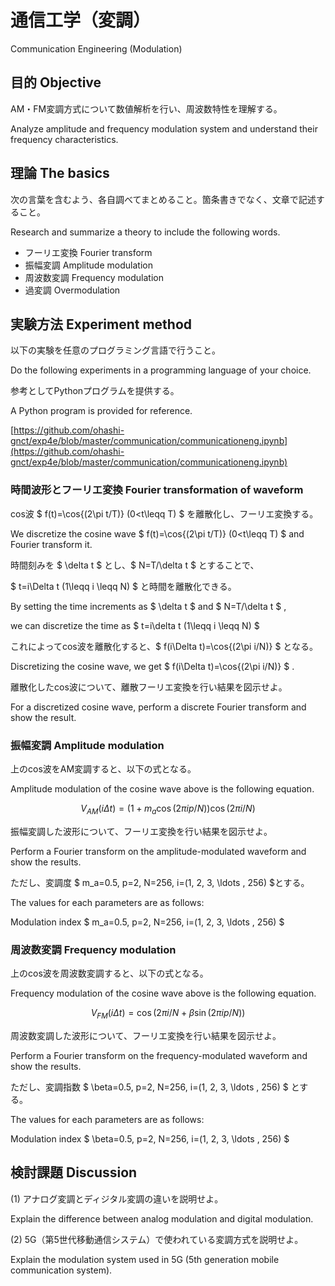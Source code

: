 # 通信工学（変調）

Communication Engineering (Modulation)

## 目的 Objective

AM・FM変調方式について数値解析を行い、周波数特性を理解する。

Analyze amplitude and frequency modulation system and understand their frequency characteristics.

## 理論 The basics

次の言葉を含むよう、各自調べてまとめること。箇条書きでなく、文章で記述すること。

Research and summarize a theory to include the following words.

- フーリエ変換 Fourier transform
- 振幅変調 Amplitude modulation
- 周波数変調 Frequency modulation
- 過変調 Overmodulation

## 実験方法 Experiment method

以下の実験を任意のプログラミング言語で行うこと。

Do the following experiments in a programming language of your choice.

参考としてPythonプログラムを提供する。

A Python program is provided for reference.

[https://github.com/ohashi-gnct/exp4e/blob/master/communication/communicationeng.ipynb](https://github.com/ohashi-gnct/exp4e/blob/master/communication/communicationeng.ipynb)

### 時間波形とフーリエ変換 Fourier transformation of waveform

cos波 $ f(t)=\cos{(2\pi t/T)} (0<t\leqq T) $ を離散化し、フーリエ変換する。

We discretize the cosine wave $ f(t)=\cos{(2\pi t/T)} (0<t\leqq T) $ and Fourier transform it.

時間刻みを $ \delta t $ とし、$ N=T/\delta t $ とすることで、

$ t=i\Delta t (1\leqq i \leqq N) $ と時間を離散化できる。

By setting the time increments as $ \delta t $ and $ N=T/\delta t $ ,

we can discretize the time as $ t=i\delta t (1\leqq i \leqq N) $

これによってcos波を離散化すると、$ f(i\Delta t)=\cos{(2\pi i/N)} $ となる。

Discretizing the cosine wave, we get $ f(i\Delta t)=\cos{(2\pi i/N)} $ .

離散化したcos波について、離散フーリエ変換を行い結果を図示せよ。

For a discretized cosine wave, perform a discrete Fourier transform and show the result.

### 振幅変調 Amplitude modulation

上のcos波をAM変調すると、以下の式となる。

Amplitude modulation of the cosine wave above is the following equation.

$$ V_{AM}(i\Delta t)=\left(1+m_a \cos{(2\pi ip/N)}\right)\cos{(2\pi i/N)} $$

振幅変調した波形について、フーリエ変換を行い結果を図示せよ。

Perform a Fourier transform on the amplitude-modulated waveform and show the results.

ただし、変調度 $ m_a=0.5, p=2, N=256, i=(1, 2, 3, \ldots , 256) $とする。

The values for each parameters are as follows:

Modulation index $ m_a=0.5, p=2, N=256, i=(1, 2, 3, \ldots , 256) $

### 周波数変調 Frequency modulation

上のcos波を周波数変調すると、以下の式となる。

Frequency modulation of the cosine wave above is the following equation.

$$ V_{FM}(i\Delta t)=\cos{(2\pi i/N+\beta \sin{(2\pi ip/N)})} $$

周波数変調した波形について、フーリエ変換を行い結果を図示せよ。

Perform a Fourier transform on the frequency-modulated waveform and show the results.

ただし、変調指数 $ \beta=0.5, p=2, N=256, i=(1, 2, 3, \ldots , 256) $ とする。

The values for each parameters are as follows:

Modulation index $ \beta=0.5, p=2, N=256, i=(1, 2, 3, \ldots , 256) $



## 検討課題 Discussion

(1) アナログ変調とディジタル変調の違いを説明せよ。

Explain the difference between analog modulation and digital modulation.

(2) 5G（第5世代移動通信システム）で使われている変調方式を説明せよ。

Explain the modulation system used in 5G (5th generation mobile communication system).

